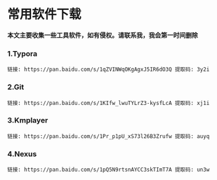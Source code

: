# 常用软件下载


**本文主要收集一些工具软件，如有侵权。请联系我，我会第一时间删除**


### 1.Typora

``` web-idl
链接: https://pan.baidu.com/s/1qZVINWqOKgAgxJ5IR6dO3Q 提取码: 3y2i
```

### 2.Git

``` web-idl
链接: https://pan.baidu.com/s/1KIfw_lwuTYLrZ3-kysfLcA 提取码: xj1i
```

### 3.Kmplayer

```web-idl
链接: https://pan.baidu.com/s/1Pr_p1pU_xS73l26B3Zrufw 提取码: auyq 
```

### 4.Nexus

``` web-idl
链接: https://pan.baidu.com/s/1pQ5N9rtsnAYCC3skTImT7A 提取码: un3w 
```


